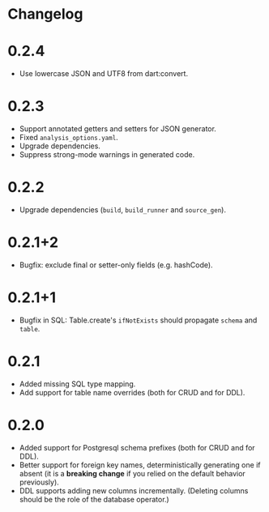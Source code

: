 # Changelog

# 0.2.4

- Use lowercase JSON and UTF8 from dart:convert.

# 0.2.3

- Support annotated getters and setters for JSON generator.
- Fixed `analysis_options.yaml`.
- Upgrade dependencies.
- Suppress strong-mode warnings in generated code.

# 0.2.2

- Upgrade dependencies (`build`, `build_runner` and `source_gen`).

# 0.2.1+2

- Bugfix: exclude final or setter-only fields (e.g. hashCode).

# 0.2.1+1

- Bugfix in SQL: Table.create's `ifNotExists` should propagate `schema` and `table`.

# 0.2.1

- Added missing SQL type mapping.
- Add support for table name overrides (both for CRUD and for DDL).

# 0.2.0

- Added support for Postgresql schema prefixes (both for CRUD and for DDL).
- Better support for foreign key names, deterministically generating one if absent
  (it is a **breaking change** if you relied on the default behavior previously).
- DDL supports adding new columns incrementally.
  (Deleting columns should be the role of the database operator.)

